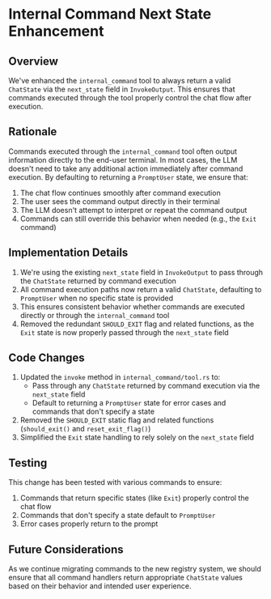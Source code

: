 # Internal Command Next State Enhancement

## Overview

We've enhanced the `internal_command` tool to always return a valid `ChatState` via the `next_state` field in `InvokeOutput`. This ensures that commands executed through the tool properly control the chat flow after execution.

## Rationale

Commands executed through the `internal_command` tool often output information directly to the end-user terminal. In most cases, the LLM doesn't need to take any additional action immediately after command execution. By defaulting to returning a `PromptUser` state, we ensure that:

1. The chat flow continues smoothly after command execution
2. The user sees the command output directly in their terminal
3. The LLM doesn't attempt to interpret or repeat the command output
4. Commands can still override this behavior when needed (e.g., the `Exit` command)

## Implementation Details

1. We're using the existing `next_state` field in `InvokeOutput` to pass through the `ChatState` returned by command execution
2. All command execution paths now return a valid `ChatState`, defaulting to `PromptUser` when no specific state is provided
3. This ensures consistent behavior whether commands are executed directly or through the `internal_command` tool
4. Removed the redundant `SHOULD_EXIT` flag and related functions, as the `Exit` state is now properly passed through the `next_state` field

## Code Changes

1. Updated the `invoke` method in `internal_command/tool.rs` to:
   - Pass through any `ChatState` returned by command execution via the `next_state` field
   - Default to returning a `PromptUser` state for error cases and commands that don't specify a state
2. Removed the `SHOULD_EXIT` static flag and related functions (`should_exit()` and `reset_exit_flag()`)
3. Simplified the `Exit` state handling to rely solely on the `next_state` field

## Testing

This change has been tested with various commands to ensure:
1. Commands that return specific states (like `Exit`) properly control the chat flow
2. Commands that don't specify a state default to `PromptUser`
3. Error cases properly return to the prompt

## Future Considerations

As we continue migrating commands to the new registry system, we should ensure that all command handlers return appropriate `ChatState` values based on their behavior and intended user experience.